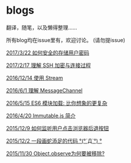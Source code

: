 # blogs
翻译，随笔，以及懒得整理……

所有blog均在issue里有，欢迎讨论。 (请勿提issue)


[2017/3/22 如何安全的存储用户密码](https://github.com/luokuning/blogs/issues/9)


[2017/2/17 理解 SSH 加密与连接过程](https://github.com/luokuning/blogs/issues/8)

[2016/12/14 使用 Stream](https://github.com/luokuning/blogs/issues/7)

[2016/6/1 理解 MessageChannel](https://github.com/luokuning/blogs/issues/6)

[2016/5/15 ES6 模块加载: 比你想象的更复杂](https://github.com/luokuning/blogs/issues/5)

[2016/4/20 Immutable.js 简介](https://github.com/luokuning/blogs/issues/4)

[2015/12/9 如何监听用户点击浏览器后退按钮](https://github.com/luokuning/blogs/issues/3)

[2015/12/2 一段画蛇添足的代码 °(°ˊДˋ°) °](https://github.com/luokuning/blogs/issues/2)

[2015/11/30 Object.observe为何要被移除?](https://github.com/luokuning/blogs/issues/1)
